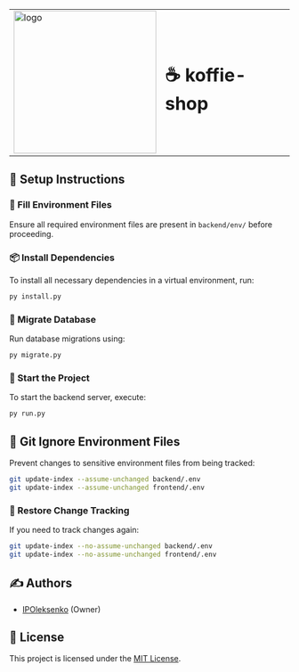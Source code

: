 <table>
  <tr>
    <td><img src=".git/logo.svg" width="256" alt="logo"></td>
        <td>
            <h1 style="font-size: 32px;">☕ koffie-shop</h1>
        </td>
  </tr>
</table>

## 📌 Setup Instructions

### 🔧 Fill Environment Files
Ensure all required environment files are present in `backend/env/` before proceeding.

### 📦 Install Dependencies
To install all necessary dependencies in a virtual environment, run:

```sh
py install.py
```

### 🔄 Migrate Database
Run database migrations using:

```sh
py migrate.py
```

### 🚀 Start the Project
To start the backend server, execute:

```sh
py run.py
```

## 📁 Git Ignore Environment Files
Prevent changes to sensitive environment files from being tracked:

```sh
git update-index --assume-unchanged backend/.env
git update-index --assume-unchanged frontend/.env
```

### 🔄 Restore Change Tracking
If you need to track changes again:

```sh
git update-index --no-assume-unchanged backend/.env
git update-index --no-assume-unchanged frontend/.env
```

## ✍️ Authors

- [IPOleksenko](https://github.com/IPOleksenko) (Owner)

## 📜 License

This project is licensed under the [MIT License](./LICENSE).
